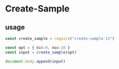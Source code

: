 # Create-Sample

## usage

```js
const create_sample = require("create-sample-11")

const opt = { min:0, max:10 }
const input = create_sample(opt)

document.body.append(input)

```